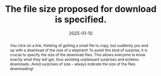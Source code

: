 ---
title: The file size proposed for download is specified.
abstract: You click on a link, thinking of getting a small file to copy, but suddenly you end up with a download of the size of a elephant! To avoid this kind of surprise, it is crucial to specify the size of the download files. This allows everyone to know exactly what they will get, thus avoiding unpleasant surprises and endless downloads. Avoid surprises of size – always indicate the size of the files downloading!
categories:
  - Links
agrege: O4143-E048
opquast: 4 143
indiceebook: "48"
description: Rule 048
before: "047"
weight: "048"
after: "049"
actif: "1"
layout: rules
date: 2025-01-10
tags:
  - Usability
  - Affordance
objectif:
  - Allow to know what to expect before starting the download. This helps avoid unpleasant surprises, such as downloads that take longer than expected.
  - better manage their resources, such as bandwidth and storage space, knowing file size in advance.
Meo:
  - " Make a list of all available downloads, note the size of each file in kilobytes (KB) or megabytes (MB) and write clear descriptions in the text of the links to indicate the size of the file."
  - Document the practice for your teams
Controle:
  - Perform regular checks to ensure that new updates and file additions follow good practices.
epubcheck: null
ace: null
humancheck: true
ReadiumGoToolkit: null
Source:
  - Opquast
Referentiel:
  - N/A
steps:
  - Design
  - Editorial
---